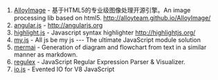 1. [AlloyImage](https://github.com/AlloyTeam/AlloyImage) - 基于HTML5的专业级图像处理开源引擎。An image processing lib based on html5. http://alloyteam.github.io/AlloyImage/
2. [angular.js](https://github.com/angular/angular.js) - http://angularjs.org
3. [highlight.js](https://github.com/isagalaev/highlight.js) - Javascript syntax highlighter http://highlightjs.org/
4. [my.js](https://github.com/hax/my.js) - All js be my js --- The ultimate JavaScript module solution
5. [mermai](https://github.com/knsv/mermaid) - Generation of diagram and flowchart from text in a similar manner as markdown.
6. [regulex](https://github.com/JexCheng/regulex) - JavaScript Regular Expression Parser & Visualizer. 
7. [io.js](https://github.com/iojs/io.js) - Evented IO for V8 JavaScript 
